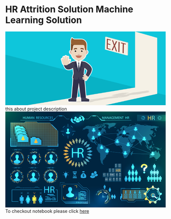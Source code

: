 # HR Attrition Solution Machine Learning Solution

![enter image description here](https://github.com/selviselvam/hr-employee-attrition-selvi/blob/main/Attrtion.png?raw=true)
this about project description
![enter image description here](https://github.com/selviselvam/hr-employee-attrition-selvi/blob/main/hr-analytics-10.jpg?raw=true)
To checkout notebook please click [here](https://github.com/selviselvam/hr-employee-attrition-selvi/blob/main/HR_Analytics.ipynb)
